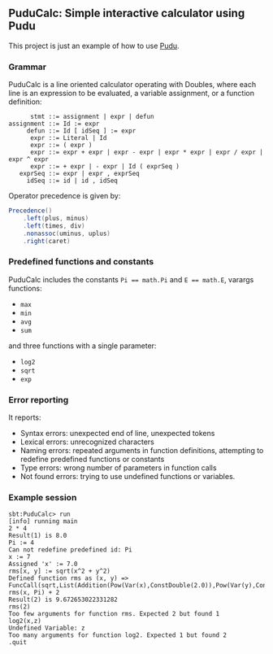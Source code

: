 ## PuduCalc: Simple interactive calculator using Pudu

This project is just an example of how to use [Pudu](https://github.com/jsnavar/Pudu).

### Grammar

PuduCalc is a line oriented calculator operating with Doubles, where each line is an expression to be evaluated, a variable assignment, or a function definition:

```
      stmt ::= assignment | expr | defun
assignment ::= Id := expr
     defun ::= Id [ idSeq ] := expr
      expr ::= Literal | Id
      expr ::= ( expr )
      expr ::= expr + expr | expr - expr | expr * expr | expr / expr | expr ^ expr
      expr ::= + expr | - expr | Id ( exprSeq )
   exprSeq ::= expr | expr , exprSeq
     idSeq ::= id | id , idSeq
```

Operator precedence is given by:
```scala
Precedence()
    .left(plus, minus)
    .left(times, div)
    .nonassoc(uminus, uplus)
    .right(caret)
```

### Predefined functions and constants
PuduCalc includes the constants `Pi == math.Pi` and `E == math.E`, varargs functions:
 - `max`
 - `min`
 - `avg`
 - `sum`

and three functions with a single parameter:
 - `log2`
 - `sqrt`
 - `exp`

### Error reporting
It reports:
- Syntax errors: unexpected end of line, unexpected tokens
- Lexical errors: unrecognized characters
- Naming errors: repeated arguments in function definitions, attempting to redefine predefined functions or constants
- Type errors: wrong number of parameters in function calls
- Not found errors: trying to use undefined functions or variables.

### Example session
```
sbt:PuduCalc> run
[info] running main
2 * 4
Result(1) is 8.0
Pi := 4
Can not redefine predefined id: Pi
x := 7
Assigned 'x' := 7.0
rms[x, y] := sqrt(x^2 + y^2)
Defined function rms as (x, y) => FuncCall(sqrt,List(Addition(Pow(Var(x),ConstDouble(2.0)),Pow(Var(y),ConstDouble(2.0)))))
rms(x, Pi) + 2
Result(2) is 9.672653022331282
rms(2)
Too few arguments for function rms. Expected 2 but found 1
log2(x,z)
Undefined Variable: z
Too many arguments for function log2. Expected 1 but found 2
.quit
```
